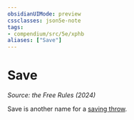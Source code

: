 ```yaml
---
obsidianUIMode: preview
cssclasses: json5e-note
tags:
- compendium/src/5e/xphb
aliases: ["Save"]
---
```

# Save
*Source: the Free Rules (2024)* 

Save is another name for a [saving throw](rules/variant-rules/saving-throw-xphb.md).